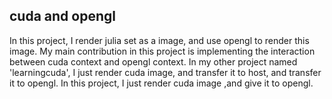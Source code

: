 ## cuda and opengl
In this project, I render julia set as a image, and use opengl 
to render this image. 
My main contribution in this project is implementing the interaction between 
cuda context and opengl context.
In my other project named 'learningcuda', I just render cuda image, and
transfer it to host, and transfer it to opengl. In this project, I just render cuda
image ,and give it to opengl. 